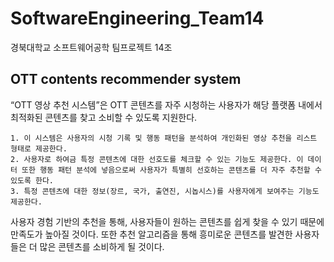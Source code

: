 # SoftwareEngineering_Team14
경북대학교 소프트웨어공학 팀프로젝트 14조

## OTT contents recommender system
  “OTT 영상 추천 시스템”은 OTT 콘텐츠를 자주 시청하는 사용자가 해당 플랫폼 내에서 최적화된 콘텐츠를 찾고 소비할 수 있도록 지원한다.
    
    1. 이 시스템은 사용자의 시청 기록 및 행동 패턴을 분석하여 개인화된 영상 추천을 리스트 형태로 제공한다.
    2. 사용자로 하여금 특정 콘텐츠에 대한 선호도를 체크할 수 있는 기능도 제공한다. 이 데이터 또한 행동 패턴 분석에 넣음으로써 사용자가 특별히 선호하는 콘텐츠를 더 자주 추천할 수 있도록 한다.
    3. 특정 콘텐츠에 대한 정보(장르, 국가, 출연진, 시놉시스)를 사용자에게 보여주는 기능도 제공한다.
  
  사용자 경험 기반의 추천을 통해, 사용자들이 원하는 콘텐츠를 쉽게 찾을 수 있기 때문에 만족도가 높아질 것이다. 또한 추천 알고리즘을 통해 흥미로운 콘텐츠를 발견한 사용자들은 더 많은 콘텐츠를 소비하게 될 것이다.
